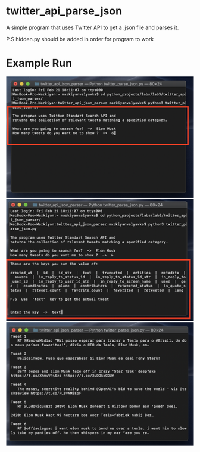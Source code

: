 # twitter_api_parse_json
A simple program that uses Twitter API to get a .json file and parses it.

P.S hidden.py should be added in order for program to work

# Example Run

![](images/example1.png)
![](images/example2.png)
![](images/example3.png)
